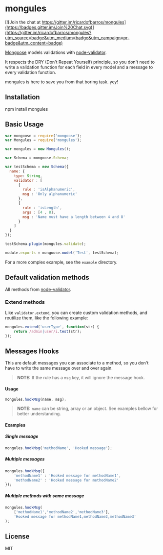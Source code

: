 mongules
=====================

[![Join the chat at https://gitter.im/ricardofbarros/mongules](https://badges.gitter.im/Join%20Chat.svg)](https://gitter.im/ricardofbarros/mongules?utm_source=badge&utm_medium=badge&utm_campaign=pr-badge&utm_content=badge)

[Mongoose](https://github.com/LearnBoost/mongoose) models validations with [node-validator](https://github.com/chriso/validator.js).

It respects the DRY (Don't Repeat Yourself) principle, so you don't need to write a validation function for each field in every model and a message to every validation function.

mongules is here to save you from that boring task. yey!


## Installation

  npm install mongules


## Basic Usage

```javascript
var mongoose = require('mongoose');
var Mongules = require('mongules');

var mongules = new Mongules();

var Schema = mongoose.Schema;

var testSchema = new Schema({
  name: {
    type: String,
    validator : [
      {
        rule : 'isAlphanumeric',
        msg : 'Only alphanumeric'
      },
      {
        rule : 'isLength',
        args : [4 , 8],
        msg : 'Name must have a length between 4 and 8'
      }
    ]
  }
});

testSchema.plugin(mongules.validate);

module.exports = mongoose.model('Test', testSchema);
```

For a more complex example, see the `example` directory.

## Default validation methods

All methods from [node-validator](https://github.com/chriso/validator.js).

### Extend methods

Like `validator.extend`, you can create custom validation methods, and reutilize them, like the following example:

```javascript
mongules.extend('userType', function(str) {
    return /admin|user/i.test(str);
});
```

## Messages Hooks
This are default messages you can associate to a method, so you don't have to write the same message over and over again.

> **NOTE:** If the rule has a `msg` key, it will ignore the message hook.

#### Usage

```javascript
mongules.hookMsg(name, msg);
```
> **NOTE:** `name` can be string, array or an object. See examples bellow for better understanding.

#### Examples

##### Single message

```javascript
mongules.hookMsg('methodName', 'Hooked message');
```

##### Multiple messages

```javascript
mongules.hookMsg({
    'methodName1' : 'Hooked message for methodName1',
    'methodName2' : 'Hooked message for methodName2'
});
```
##### Multiple methods with same message
```javascript
mongules.hookMsg(
    ['methodName1','methodName2','methodName3'],
    'Hooked message for methodName1,methodName2,methodName3'
);
```

## License
MIT
